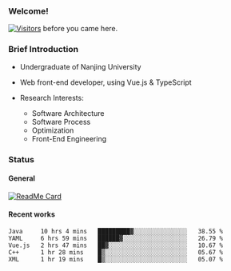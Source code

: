 ### Welcome!

[![Visitors](https://visitor-badge.laobi.icu/badge?page_id=HermitSun.HermitSun)]() before you came here.

### Brief Introduction

- Undergraduate of Nanjing University

- Web front-end developer, using Vue.js & TypeScript

- Research Interests: 
  - Software Architecture
  - Software Process
  - Optimization
  - Front-End Engineering

### Status

#### General

[![ReadMe Card](https://github-readme-stats.hermitsun.vercel.app/api?username=HermitSun&count_private=true&show_icons=true)]()

#### Recent works

<!--START_SECTION:waka-->
```text
Java     10 hrs 4 mins   █████████▓░░░░░░░░░░░░░░░   38.55 % 
YAML     6 hrs 59 mins   ██████▓░░░░░░░░░░░░░░░░░░   26.79 % 
Vue.js   2 hrs 47 mins   ██▓░░░░░░░░░░░░░░░░░░░░░░   10.67 % 
C++      1 hr 28 mins    █▒░░░░░░░░░░░░░░░░░░░░░░░   05.67 % 
XML      1 hr 19 mins    █▒░░░░░░░░░░░░░░░░░░░░░░░   05.07 % 
```
<!--END_SECTION:waka-->
